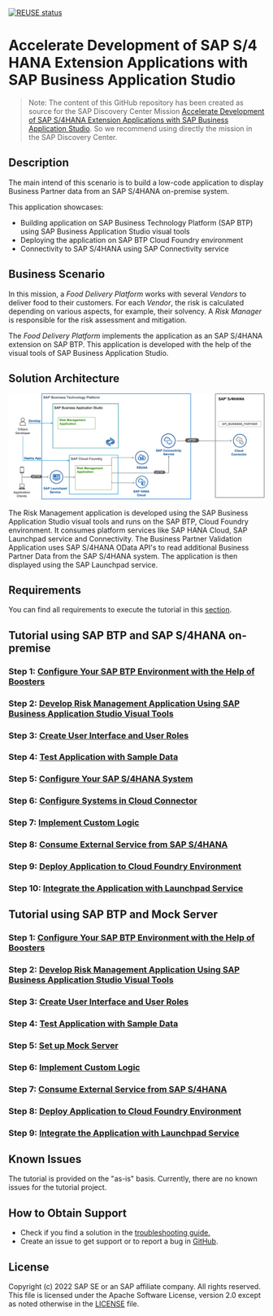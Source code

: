 [![REUSE status](https://api.reuse.software/badge/github.com/SAP-samples/btp-bas-risk-management)](https://api.reuse.software/info/github.com/SAP-samples/btp-bas-risk-management)

# Accelerate Development of SAP S/4 HANA Extension Applications with SAP Business Application Studio

> Note: The content of this GitHub repository has been created as source for the SAP Discovery Center Mission [Accelerate Development of SAP S/4HANA Extension Applications with SAP Business Application Studio](https://discovery-center.cloud.sap/protected/index.html#/missiondetail/3784/3825/). So we recommend using directly the mission in the SAP Discovery Center.

## Description

The main intend of this scenario is to build a low-code application to display Business Partner data from an SAP S/4HANA on-premise system.

This application showcases:
- Building application on SAP Business Technology Platform (SAP BTP) using SAP Business Application Studio visual tools
- Deploying the application on SAP BTP Cloud Foundry environment
- Connectivity to SAP S/4HANA using SAP Connectivity service

## Business Scenario

In this mission, a *Food Delivery Platform* works with several *Vendors* to deliver food to their customers. For each *Vendor*, the risk is calculated depending on various aspects, for example, their solvency. A *Risk Manager* is responsible for the risk assessment and mitigation.

The *Food Delivery Platform* implements the application as an SAP S/4HANA extension on SAP BTP. This application is developed with the help of the visual tools of SAP Business Application Studio.

## Solution Architecture

![Solution diagram](./documentation/discover/business-story/images/SolutionDiagramBAS.png)

The Risk Management application is developed using the SAP Business Application Studio visual tools and runs on the SAP BTP, Cloud Foundry environment. It consumes platform services like SAP HANA Cloud, SAP Launchpad service and Connectivity. The Business Partner Validation Application uses SAP S/4HANA OData API's to read additional Business Partner Data from the SAP S/4HANA system. The application is then displayed using the SAP Launchpad service.

## Requirements

You can find all requirements to execute the tutorial in this [section](/documentation/prepare/prerequisites).


## Tutorial using SAP BTP and SAP S/4HANA on-premise

### Step 1: [Configure Your SAP BTP Environment with the Help of Boosters](/documentation/develop/configure-BTP-account/)

### Step 2: [Develop Risk Management Application Using SAP Business Application Studio Visual Tools](/documentation/develop/develop-application/)

### Step 3: [Create User Interface and User Roles](/documentation/develop/create-user-interface/)

### Step 4: [Test Application with Sample Data](/documentation/develop/test-application/)

### Step 5: [Configure Your SAP S/4HANA System](/documentation/develop/configure-odata-service/)

### Step 6: [Configure Systems in Cloud Connector](/documentation/develop/configure-cloud-connector)

### Step 7: [Implement Custom Logic](/documentation/develop/implement-custom-logic) 

### Step 8: [Consume External Service from SAP S/4HANA](/documentation/develop/consume-external-service)

### Step 9: [Deploy Application to Cloud Foundry Environment](/documentation/develop/deploy-application/)

### Step 10: [Integrate the Application with Launchpad Service](/documentation/develop/integrate-with-launchpad/)





## Tutorial using SAP BTP and Mock Server

### Step 1: [Configure Your SAP BTP Environment with the Help of Boosters](/documentation/develop/configure-BTP-account/)

### Step 2: [Develop Risk Management Application Using SAP Business Application Studio Visual Tools](/documentation/develop/develop-application/)

### Step 3: [Create User Interface and User Roles](/documentation/develop/develop-application/)

### Step 4: [Test Application with Sample Data](/documentation/develop/test-application/)

### Step 5: [Set up Mock Server](/documentation/develop/set-up-mock-server#set-up-mock-server) 

### Step 6: [Implement Custom Logic](/documentation/develop/implement-custom-logic) 

### Step 7: [Consume External Service from SAP S/4HANA](/documentation/develop/consume-external-service)

### Step 8: [Deploy Application to Cloud Foundry Environment](/documentation/develop/deploy-application/)

### Step 9: [Integrate the Application with Launchpad Service](/documentation/develop/integrate-with-launchpad/)




## Known Issues

The tutorial is provided on the "as-is" basis. Currently, there are no known issues for the tutorial project.

## How to Obtain Support
- Check if you find a solution in the [troubleshooting guide.](/documentation/complete/troubleshooting/)
- Create an issue to get support or to report a bug in [GitHub](https://github.com/SAP-samples/btp-bas-risk-management/issues).

## License

Copyright (c) 2022 SAP SE or an SAP affiliate company. All rights reserved. This file is licensed under the Apache Software License, version 2.0 except as noted otherwise in the [LICENSE](LICENSES/Apache-2.0.txt) file.
